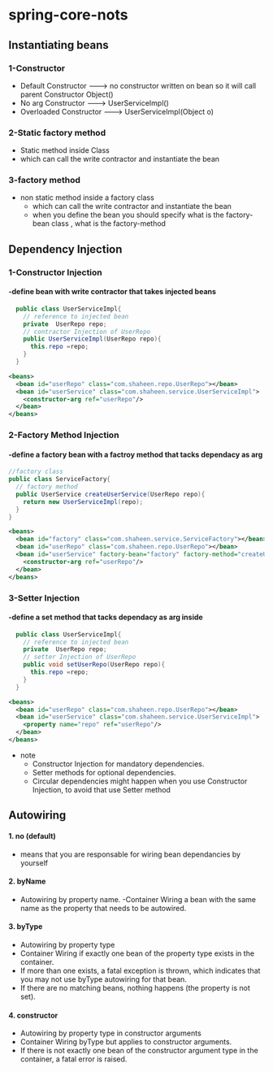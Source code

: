 # spring-core-nots
## Instantiating beans
###	1-Constructor
- Default Constructor    	---> no constructor written on bean so it will call parent Constructor Object()
- No arg Constructor 		---> UserServiceImpl()
- Overloaded Constructor 	---> UserServiceImpl(Object o)

###	2-Static factory method
- Static method inside Class
 - which can call the write contractor and instantiate the bean

###	3-factory method
- non static method inside a factory class
	- which can call the write contractor and instantiate the bean
	- when you define the bean you should specify what is the factory-bean class , what is the factory-method

## Dependency Injection

### 1-Constructor Injection

####  -define bean with write contractor that takes injected beans
```java
  public class UserServiceImpl{
    // reference to injected bean
    private  UserRepo repo;
    // contractor Injection of UserRepo
    public UserServiceImpl(UserRepo repo){
      this.repo =repo;
    }
  }
```
```xml
<beans>
  <bean id="userRepo" class="com.shaheen.repo.UserRepo"></bean>
  <bean id="userService" class="com.shaheen.service.UserServiceImpl">
    <constructor-arg ref="userRepo"/>
  </bean>
</beans>
```
### 2-Factory Method Injection
#### -define a factory bean with a factroy method that tacks dependacy as arg 
```java
//factory class
public class ServiceFactory{
  // factory method
  public UserService createUserService(UserRepo repo){
    return new UserServiceImpl(repo);
  }
}
```
```xml
<beans>
  <bean id="factory" class="com.shaheen.service.ServiceFactory"></bean>
  <bean id="userRepo" class="com.shaheen.repo.UserRepo"></bean>
  <bean id="userService" factory-bean="factory" factory-method="createUserService">
    <constructor-arg ref="userRepo"/>
  </bean>
</beans>
```
### 3-Setter Injection
#### -define a set method that tacks dependacy as arg inside
```java
  public class UserServiceImpl{
    // reference to injected bean
    private  UserRepo repo;
    // setter Injection of UserRepo
    public void setUserRepo(UserRepo repo){
      this.repo =repo;
    }
  }
```
```xml
<beans>
  <bean id="userRepo" class="com.shaheen.repo.UserRepo"></bean>
  <bean id="userService" class="com.shaheen.service.UserServiceImpl">
    <property name="repo" ref="userRepo"/>
  </bean>
</beans>
```
- note
  - Constructor Injection for mandatory dependencies.
  - Setter methods for optional dependencies.
  - Circular dependencies might happen when you use Constructor Injection, to avoid that use Setter method

## Autowiring
#### 1. no (default)

- means that you are responsable for wiring bean dependancies by yourself

#### 2. byName

- Autowiring by property name.
-Container Wiring a bean with the same name as the property that needs to be autowired.

#### 3. byType

- Autowiring by property type
- Container Wiring if exactly one bean of the property type exists in the container.
- If more than one exists, a fatal exception is thrown, which indicates that you may
not use byType autowiring for that bean.
- If there are no matching beans, nothing happens (the property is not set).

#### 4. constructor
- Autowiring by property type in constructor arguments
- Container Wiring byType but applies to constructor arguments.
- If there is not exactly one bean of the constructor argument type in the container, a fatal error is raised.